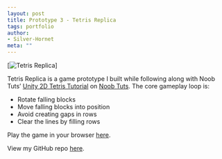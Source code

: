 ```yaml
---
layout: post
title: Prototype 3 - Tetris Replica
tags: portfolio
author:
- Silver-Hornet
meta: ""
---
```


[![Tetris Replica]({{site.url}}/tetris-replica.gif)]

Tetris Replica is a game prototype I built while following along with Noob Tuts’ [Unity 2D Tetris Tutorial](https://www.noobtuts.com/unity/2d-tetris-game) on [Noob Tuts](https://www.noobtuts.com/). The core gameplay loop is:

- Rotate falling blocks
- Move falling blocks into position
- Avoid creating gaps in rows
- Clear the lines by filling rows

Play the game in your browser [here](https://play.unity.com/mg/other/tetris-replica-from-noob-tuts-unity-2d-tetris-tutorial).

View my GitHub repo [here](https://github.com/silver-hornet/noobtuts-tetris-replica).